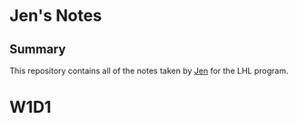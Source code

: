 # Jen's Notes

## Summary

This repository contains all of the notes taken by [Jen](https://github.com/jjung219) for the LHL program.

# W1D1
